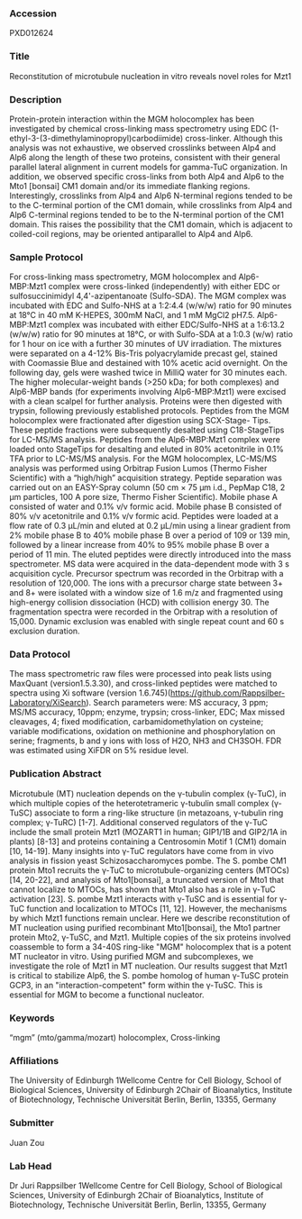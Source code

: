 ### Accession
PXD012624

### Title
Reconstitution of microtubule nucleation in vitro reveals novel roles for Mzt1

### Description
Protein-protein interaction within the MGM holocomplex has been investigated by chemical cross-linking mass spectrometry using EDC (1-ethyl-3-(3-dimethylaminopropyl)carbodiimide) cross-linker. Although this analysis was not exhaustive, we observed crosslinks between Alp4 and Alp6 along the length of these two proteins, consistent with their general parallel lateral alignment in current models for gamma-TuC organization. In addition, we observed specific cross-links from both Alp4 and Alp6 to the Mto1 [bonsai] CM1 domain and/or its immediate flanking regions. Interestingly, crosslinks from Alp4 and Alp6 N-terminal regions tended to be to the C-terminal portion of the CM1 domain, while crosslinks from Alp4 and Alp6 C-terminal regions tended to be to the N-terminal portion of the CM1 domain. This raises the possibility that the CM1 domain, which is adjacent to coiled-coil regions, may be oriented antiparallel to Alp4 and Alp6.

### Sample Protocol
For cross-linking mass spectrometry, MGM holocomplex and Alp6-MBP:Mzt1 complex were cross-linked (independently) with either EDC or sulfosuccinimidyl 4,4'-azipentanoate (Sulfo-SDA). The MGM complex was incubated with EDC and Sulfo-NHS at a 1:2:4.4 (w/w/w) ratio for 90 minutes at 18°C in 40 mM K-HEPES, 300mM NaCl, and 1 mM MgCl2 pH7.5. Alp6-MBP:Mzt1 complex was incubated with either EDC/Sulfo-NHS at a 1:6:13.2 (w/w/w) ratio for 90 minutes at 18°C, or with Sulfo-SDA at a 1:0.3 (w/w) ratio for 1 hour on ice with a further 30 minutes of UV irradiation. The mixtures were separated on a 4-12% Bis-Tris polyacrylamide precast gel, stained with Coomassie Blue and destained with 10% acetic acid overnight. On the following day, gels were washed twice in MilliQ water for 30 minutes each. The higher molecular-weight bands (>250 kDa; for both complexes) and Alp6-MBP bands (for experiments involving Alp6-MBP:Mzt1) were excised with a clean scalpel for further analysis. Proteins were then digested with trypsin, following previously established protocols. Peptides from the MGM holocomplex were fractionated after digestion using SCX-Stage- Tips. These peptide fractions were subsequently desalted using C18-StageTips for LC-MS/MS analysis. Peptides from the Alp6-MBP:Mzt1 complex were loaded onto StageTips for desalting and eluted in 80% acetonitrile in 0.1% TFA prior to LC-MS/MS analysis. For the MGM holocomplex, LC-MS/MS analysis was performed using Orbitrap Fusion Lumos (Thermo Fisher Scientific) with a “high/high” acquisition strategy. Peptide separation was carried out on an EASY-Spray column (50 cm × 75 μm i.d., PepMap C18, 2 μm particles, 100 A pore size, Thermo Fisher Scientific). Mobile phase A consisted of water and 0.1% v/v formic acid. Mobile phase B consisted of 80% v/v acetonitrile and 0.1% v/v formic acid. Peptides were loaded at a flow rate of 0.3 μL/min and eluted at 0.2 μL/min using a linear gradient from 2% mobile phase B to 40% mobile phase B over a period of 109 or 139 min, followed by a linear increase from 40% to 95% mobile phase B over a period of 11 min. The eluted peptides were directly introduced into the mass spectrometer.  MS data were acquired in the data-dependent mode with 3 s acquisition cycle. Precursor spectrum was recorded in the Orbitrap with a resolution of 120,000. The ions with a precursor charge state between 3+ and 8+ were isolated with a window size of 1.6 m/z and fragmented using high-energy collision dissociation (HCD) with collision energy 30. The fragmentation spectra were recorded in the Orbitrap with a resolution of 15,000. Dynamic exclusion was enabled with single repeat count and 60 s exclusion duration.

### Data Protocol
The mass spectrometric raw files were processed into peak lists using MaxQuant (version1.5.3.30), and cross-linked peptides were matched to spectra using Xi software (version 1.6.745)(https://github.com/Rappsilber-Laboratory/XiSearch). Search parameters were: MS accuracy, 3 ppm; MS/MS accuracy, 10ppm; enzyme, trypsin; cross-linker, EDC; Max missed cleavages, 4; fixed modification, carbamidomethylation on cysteine; variable modifications, oxidation on methionine and phosphorylation on serine; fragments, b and y ions with loss of H2O, NH3 and CH3SOH. FDR was estimated using XiFDR on 5% residue level.

### Publication Abstract
Microtubule (MT) nucleation depends on the &#x3b3;-tubulin complex (&#x3b3;-TuC), in which multiple copies of the heterotetrameric &#x3b3;-tubulin small complex (&#x3b3;-TuSC) associate to form a ring-like structure (in metazoans, &#x3b3;-tubulin ring complex; &#x3b3;-TuRC) [1-7]. Additional conserved regulators of the &#x3b3;-TuC include the small protein Mzt1 (MOZART1 in human; GIP1/1B and GIP2/1A in plants) [8-13] and proteins containing a Centrosomin Motif 1 (CM1) domain [10, 14-19]. Many insights into &#x3b3;-TuC regulators have come from in&#xa0;vivo analysis in fission yeast Schizosaccharomyces pombe. The S.&#xa0;pombe CM1 protein Mto1 recruits the &#x3b3;-TuC to microtubule-organizing centers (MTOCs) [14, 20-22], and analysis of Mto1[bonsai], a truncated version of Mto1 that cannot localize to MTOCs, has shown that Mto1 also has a role in &#x3b3;-TuC activation [23]. S.&#xa0;pombe Mzt1 interacts with &#x3b3;-TuSC and is essential for &#x3b3;-TuC function and localization to MTOCs [11, 12]. However, the mechanisms by which Mzt1 functions remain unclear. Here we describe reconstitution of MT nucleation using purified recombinant Mto1[bonsai], the Mto1 partner protein Mto2, &#x3b3;-TuSC, and Mzt1. Multiple copies of the six proteins involved coassemble to form a 34-40S ring-like "MGM" holocomplex that is a potent MT nucleator in&#xa0;vitro. Using purified MGM and subcomplexes, we investigate the role of Mzt1 in MT nucleation. Our results suggest that Mzt1 is critical to stabilize Alp6, the S.&#xa0;pombe homolog of human &#x3b3;-TuSC protein GCP3, in an "interaction-competent" form within the &#x3b3;-TuSC. This is essential for MGM to become a functional nucleator.

### Keywords
“mgm” (mto/gamma/mozart) holocomplex, Cross-linking

### Affiliations
The University of Edinburgh
1Wellcome Centre for Cell Biology, School of Biological Sciences, University of Edinburgh 2Chair of Bioanalytics, Institute of Biotechnology, Technische Universität Berlin, Berlin, 13355, Germany

### Submitter
Juan Zou

### Lab Head
Dr Juri Rappsilber
1Wellcome Centre for Cell Biology, School of Biological Sciences, University of Edinburgh 2Chair of Bioanalytics, Institute of Biotechnology, Technische Universität Berlin, Berlin, 13355, Germany


